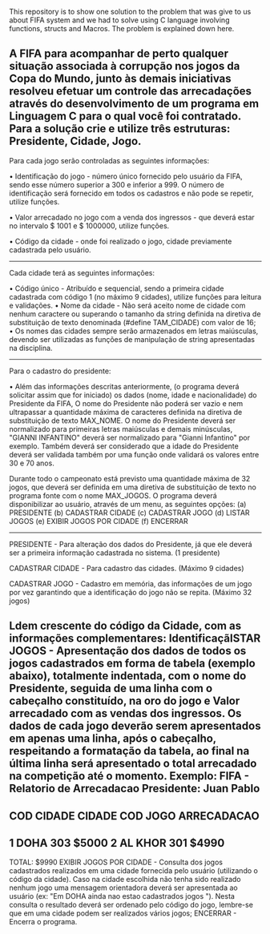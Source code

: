 This repository is to show one solution to the problem that was give to us about FIFA system and we had to solve using C language involving functions, structs and Macros. The problem is explained down here.

A FIFA para acompanhar de perto qualquer situação associada à corrupção nos jogos da Copa
do Mundo, junto às demais iniciativas resolveu efetuar um controle das arrecadações através do
desenvolvimento de um programa em Linguagem C para o qual você foi contratado.
Para a solução crie e utilize três estruturas: Presidente, Cidade, Jogo.
---------------------------
Para cada jogo serão controladas as seguintes informações:

• Identificação do jogo - número único fornecido pelo usuário da FIFA, sendo esse número
superior a 300 e inferior a 999. O número de identificação será fornecido em todos os cadastros e
não pode se repetir, utilize funções.

• Valor arrecadado no jogo com a venda dos ingressos - que deverá estar no intervalo $ 1001 e $
1000000, utilize funções.

• Código da cidade - onde foi realizado o jogo, cidade previamente cadastrada pelo usuário.

---------------------------
Cada cidade terá as seguintes informações:

• Código único - Atribuído e sequencial, sendo a primeira cidade cadastrada com código 1 (no
máximo 9 cidades), utilize funções para leitura e validações.
• Nome da cidade - Não será aceito nome de cidade com nenhum caractere ou superando o
tamanho da string definida na diretiva de substituição de texto denominada (#define
TAM_CIDADE) com valor de 16;
• Os nomes das cidades sempre serão armazenados em letras maiúsculas, devendo ser utilizadas
as funções de manipulação de string apresentadas na disciplina.

---------------------------
Para o cadastro do presidente:

• Além das informações descritas anteriormente, (o programa deverá solicitar assim que for
iniciado) os dados (nome, idade e nacionalidade) do Presidente da FIFA, O nome do Presidente
não poderá ser vazio e nem ultrapassar a quantidade máxima de caracteres definida na diretiva
de substituição de texto MAX_NOME. O nome do Presidente deverá ser normalizado para
primeiras letras maiúsculas e demais minúsculas, "GIANNI INFANTINO" deverá ser
normalizado para "Gianni Infantino" por exemplo. Também deverá ser considerado que a idade
do Presidente deverá ser validada também por uma função onde validará os valores entre 30 e
70 anos.

Durante todo o campeonato está previsto uma quantidade máxima de 32 jogos, que deverá ser
definida em uma diretiva de substituição de texto no programa fonte com o nome MAX_JOGOS.
O programa deverá disponibilizar ao usuário, através de um menu, as seguintes opções:
(a) PRESIDENTE
(b) CADASTRAR CIDADE
(c) CADASTRAR JOGO
(d) LISTAR JOGOS
(e) EXIBIR JOGOS POR CIDADE
(f) ENCERRAR

---------------------------
PRESIDENTE - Para alteração dos dados do Presidente, já que ele deverá ser a primeira
informação cadastrada no sistema. (1 presidente)

CADASTRAR CIDADE - Para cadastro das cidades. (Máximo 9 cidades)

CADASTRAR JOGO - Cadastro em memória, das informações de um jogo por vez garantindo
que a identificação do jogo não se repita. (Máximo 32 jogos)

Ldem crescente do código da Cidade, com as informações
complementares: IdentificaçãISTAR JOGOS - Apresentação dos dados de todos os jogos cadastrados em forma de tabela
(exemplo abaixo), totalmente indentada, com o nome do Presidente, seguida de uma linha com o
cabeçalho constituído, na oro do jogo e Valor arrecadado com as vendas dos ingressos. Os dados
de cada jogo deverão serem apresentados em apenas uma linha, após o cabeçalho, respeitando a
formatação da tabela, ao final na última linha será apresentado o total arrecadado na competição
até o momento. Exemplo:
 FIFA - Relatorio de Arrecadacao
 Presidente: Juan Pablo
---------------------------------------------------
COD CIDADE CIDADE COD JOGO ARRECADACAO
---------------------------------------------------
1 DOHA 303 $5000
2 AL KHOR 301 $4990
---------------------------------------------------
TOTAL: $9990
EXIBIR JOGOS POR CIDADE - Consulta dos jogos cadastrados realizados em uma cidade
fornecida pelo usuário (utilizando o código da cidade). Caso na cidade escolhida não tenha sido
realizado nenhum jogo uma mensagem orientadora deverá ser apresentada ao usuário (ex: "Em
DOHA ainda nao estao cadastrados jogos "). Nesta consulta o resultado deverá ser
ordenado pelo código do jogo, lembre-se que em uma cidade podem ser realizados vários jogos;
ENCERRAR - Encerra o programa.